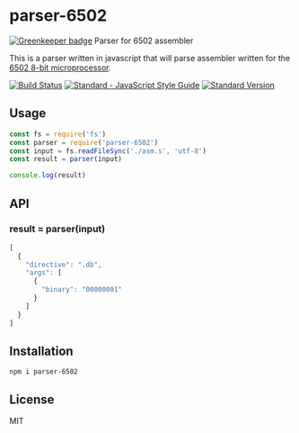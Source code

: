 # parser-6502

[![Greenkeeper badge](https://badges.greenkeeper.io/emkay/parser-6502.svg)](https://greenkeeper.io/)
Parser for 6502 assembler

This is a parser written in javascript that will parse assembler written for the [6502 8-bit microprocessor](https://en.wikipedia.org/wiki/MOS_Technology_6502).

[![Build Status](https://travis-ci.org/emkay/parser-6502.svg?branch=master)](https://travis-ci.org/emkay/parser-6502)
[![Standard - JavaScript Style Guide](https://img.shields.io/badge/code%20style-standard-brightgreen.svg)](http://standardjs.com/)
[![Standard Version](https://img.shields.io/badge/release-standard%20version-brightgreen.svg)](https://github.com/conventional-changelog/standard-version)

## Usage

```javascript
const fs = require('fs')
const parser = require('parser-6502')
const input = fs.readFileSync('./asm.s', 'utf-8')
const result = parser(input)

console.log(result)
```

## API

### result = parser(input)

```javascript
[
  {
    "directive": ".db",
    "args": [
      {
        "binary": "00000001"
      }
    ]
  }
]
```

## Installation

`npm i parser-6502`

## License

MIT
